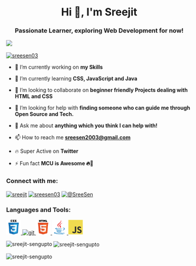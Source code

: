 <!-- <img src="https://github.com/Sreejit-Sengupto/Web-Development/blob/main/image.png"> -->
<h1 align="center">Hi 👋, I'm Sreejit</h1>
<h3 align="center">Passionate Learner, exploring Web Development for now!</h3>
<img src="https://github.com/Sreejit-Sengupto/Web-Development/blob/main/0_7Q3yvSIv_t0ioJ-Z.gif">
<p align="left"> <a href="https://twitter.com/sreesen03" target="blank"><img src="https://img.shields.io/twitter/follow/sreesen03?logo=twitter&style=for-the-badge" alt="sreesen03" /></a> </p>

- 🔭 I’m currently working on **my Skills**

- 🌱 I’m currently learning **CSS, JavaScript and Java**

- 👯 I’m looking to collaborate on **beginner friendly Projects dealing with HTML and CSS**

- 🤝 I’m looking for help with **finding someone who can guide me through Open Source and Tech.**

- 💬 Ask me about **anything which you think I can help with!**

- 📫 How to reach me **sreesen2003@gmail.com**

- 🔥 Super Active on **Twitter**

- ⚡ Fun fact **MCU is Awesome 🔥🤩**

<h3 align="left">Connect with me:</h3>
<p align="left">
<a href="https://codepen.io/sreejit" target="blank"><img align="center" src="https://raw.githubusercontent.com/rahuldkjain/github-profile-readme-generator/master/src/images/icons/Social/codepen.svg" alt="sreejit" height="30" width="40" /></a>
<a href="https://twitter.com/sreesen03" target="blank"><img align="center" src="https://raw.githubusercontent.com/rahuldkjain/github-profile-readme-generator/master/src/images/icons/Social/twitter.svg" alt="sreesen03" height="30" width="40" /></a>
<a href="https://hashnode.com/@SreeSen" target="blank"><img align="center" src="https://raw.githubusercontent.com/rahuldkjain/github-profile-readme-generator/master/src/images/icons/Social/hashnode.svg" alt="@SreeSen" height="30" width="40" /></a>
</p>

<h3 align="left">Languages and Tools:</h3>
<p align="left"> <a href="https://www.w3schools.com/css/" target="_blank" rel="noreferrer"> <img src="https://raw.githubusercontent.com/devicons/devicon/master/icons/css3/css3-original-wordmark.svg" alt="css3" width="40" height="40"/> </a> <a href="https://git-scm.com/" target="_blank" rel="noreferrer"> <img src="https://www.vectorlogo.zone/logos/git-scm/git-scm-icon.svg" alt="git" width="40" height="40"/> </a> <a href="https://www.w3.org/html/" target="_blank" rel="noreferrer"> <img src="https://raw.githubusercontent.com/devicons/devicon/master/icons/html5/html5-original-wordmark.svg" alt="html5" width="40" height="40"/> </a> <a href="https://www.java.com" target="_blank" rel="noreferrer"> <img src="https://raw.githubusercontent.com/devicons/devicon/master/icons/java/java-original.svg" alt="java" width="40" height="40"/> </a> <a href="https://developer.mozilla.org/en-US/docs/Web/JavaScript" target="_blank" rel="noreferrer"> <img src="https://raw.githubusercontent.com/devicons/devicon/master/icons/javascript/javascript-original.svg" alt="javascript" width="40" height="40"/> </a> </p>

<p><img align="left" src="https://github-readme-stats.vercel.app/api/top-langs?username=sreejit-sengupto&show_icons=true&locale=en&layout=compact" alt="sreejit-sengupto" /></p>

<p>&nbsp;<img align="center" src="https://github-readme-stats.vercel.app/api?username=sreejit-sengupto&show_icons=true&locale=en" alt="sreejit-sengupto" /></p>

<p><img align="center" src="https://github-readme-streak-stats.herokuapp.com/?user=sreejit-sengupto&" alt="sreejit-sengupto" /></p>
